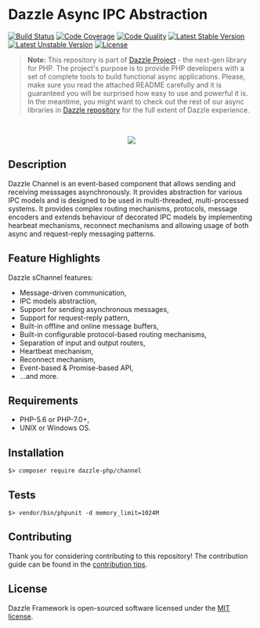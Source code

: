 # Dazzle Async IPC Abstraction

[![Build Status](https://travis-ci.org/dazzle-php/channel.svg)](https://travis-ci.org/dazzle-php/channel)
[![Code Coverage](https://scrutinizer-ci.com/g/dazzle-php/channel/badges/coverage.png?b=master)](https://scrutinizer-ci.com/g/dazzle-php/channel/?branch=master)
[![Code Quality](https://scrutinizer-ci.com/g/dazzle-php/channel/badges/quality-score.png?b=master)](https://scrutinizer-ci.com/g/dazzle-php/channel/?branch=master)
[![Latest Stable Version](https://poser.pugx.org/dazzle-php/channel/v/stable)](https://packagist.org/packages/dazzle-php/channel) 
[![Latest Unstable Version](https://poser.pugx.org/dazzle-php/channel/v/unstable)](https://packagist.org/packages/dazzle-php/channel) 
[![License](https://poser.pugx.org/dazzle-php/channel/license)](https://packagist.org/packages/dazzle-php/channel/license)

> **Note:** This repository is part of [Dazzle Project](https://github.com/dazzle-php/dazzle) - the next-gen library for PHP. The project's purpose is to provide PHP developers with a set of complete tools to build functional async applications. Please, make sure you read the attached README carefully and it is guaranteed you will be surprised how easy to use and powerful it is. In the meantime, you might want to check out the rest of our async libraries in [Dazzle repository](https://github.com/dazzle-php) for the full extent of Dazzle experience.

<br>
<p align="center">
<img src="https://avatars0.githubusercontent.com/u/29509136?v=3&s=150" />
</p>

## Description

Dazzle Channel is an event-based component that allows sending and receiving messsages asynchronously. It provides abstraction for various IPC models and is designed to be used in multi-threaded, multi-processed systems. It provides complex routing mechanisms, protocols, message encoders and extends behaviour of decorated IPC models by implementing hearbeat mechanisms, reconnect mechanisms and allowing usage of both async and request-reply messaging patterns.

## Feature Highlights

Dazzle sChannel features:

* Message-driven communication,
* IPC models abstraction,
* Support for sending asynchronous messages,
* Support for request-reply pattern,
* Built-in offline and online message buffers,
* Built-in configurable protocol-based routing mechanisms,
* Separation of input and output routers,
* Heartbeat mechanism,
* Reconnect mechanism,
* Event-based & Promise-based API,
* ...and more.

## Requirements

* PHP-5.6 or PHP-7.0+,
* UNIX or Windows OS.

## Installation

```
$> composer require dazzle-php/channel
```

## Tests

```
$> vendor/bin/phpunit -d memory_limit=1024M
```

## Contributing

Thank you for considering contributing to this repository! The contribution guide can be found in the [contribution tips][1].

## License

Dazzle Framework is open-sourced software licensed under the [MIT license][2].

[1]: https://github.com/dazzle-php/channel/blob/master/CONTRIBUTING.md
[2]: http://opensource.org/licenses/MIT
